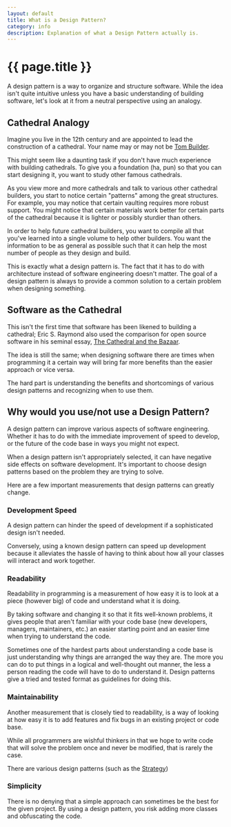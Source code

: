 ```yaml
---
layout: default
title: What is a Design Pattern?
category: info
description: Explanation of what a Design Pattern actually is.
---
```


{{ page.title }}
================

A design pattern is a way to organize and structure software. While the idea
isn't quite intuitive unless you have a basic understanding of building
software, let's look at it from a neutral perspective using an analogy.

## Cathedral Analogy

Imagine you live in the 12th century and are appointed to lead the construction
of a cathedral. Your name may or may not be [Tom Builder][pillars].

This might seem like a daunting task if you don't have much experience with
building cathedrals. To give you a foundation (ha, pun) so that you can start
designing it, you want to study other famous cathedrals.

As you view more and more cathedrals and talk to various other cathedral
builders, you start to notice certain "patterns" among the great structures. For
example, you may notice that certain vaulting requires more robust support. You
might notice that certain materials work better for certain parts of the
cathedral because it is lighter or possibly sturdier than others.

In order to help future cathedral builders, you want to compile all that you've
learned into a single volume to help other builders. You want the information
to be as general as possible such that it can help the most number of people as
they design and build.

This is exactly what a design pattern is. The fact that it has to do with
architecture instead of software engineering doesn't matter. The goal of a
design pattern is always to provide a common solution to a certain problem when
designing something.

## Software as the Cathedral

This isn't the first time that software has been likened to building a
cathedral; Eric S.  Raymond also used the comparison for open source software in
his seminal essay, [The Cathedral and the Bazaar][esr].

The idea is still the same; when designing software there are times when
programming it a certain way will bring far more benefits than the easier
approach or vice versa.

The hard part is understanding the benefits and shortcomings of various design
patterns and recognizing when to use them.

## Why would you use/not use a Design Pattern?

A design pattern can improve various aspects of software engineering. Whether it
has to do with the immediate improvement of speed to develop, or the future of
the code base in ways you might not expect.

When a design pattern isn't appropriately selected, it can have negative side
effects on software development. It's important to choose design patterns based
on the problem they are trying to solve.

Here are a few important measurements that design patterns can greatly change.

### Development Speed

A design pattern can hinder the speed of development if a sophisticated design
isn't needed.

Conversely, using a known design pattern can speed up development because it
alleviates the hassle of having to think about how all your classes will
interact and work together.

### Readability

Readability in programming is a measurement of how easy it is to look at a piece
(however big) of code and understand what it is doing.

By taking software and changing it so that it fits well-known problems, it gives
people that aren't familiar with your code base (new developers, managers,
maintainers, etc.) an easier starting point and an easier time when trying to
understand the code.

Sometimes one of the hardest parts about understanding a code base is just
understanding why things are arranged the way they are. The more you can do to
put things in a logical and well-thought out manner, the less a person reading
the code will have to do to understand it. Design patterns give a tried and tested
format as guidelines for doing this.

### Maintainability

Another measurement that is closely tied to readability, is a way of looking at
how easy it is to add features and fix bugs in an existing project or code base.

While all programmers are wishful thinkers in that we hope to write code that
will solve the problem once and never be modified, that is rarely the case.

There are various design patterns (such as the [Strategy][strategy])

### Simplicity

There is no denying that a simple approach can sometimes be the best for the
given project. By using a design pattern, you risk adding more classes and
obfuscating the code.

[strategy]: /
[pillars]: http://en.wikipedia.org/wiki/The_Pillars_of_the_Earth
[esr]: http://www.catb.org/~esr/writings/cathedral-bazaar/cathedral-bazaar/
